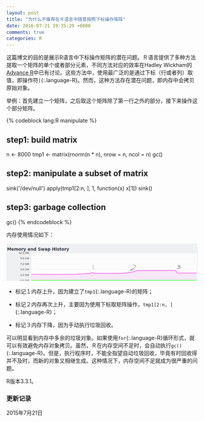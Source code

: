 ```yaml
---
layout: post
title: "为什么不推荐在Ｒ语言中随意按照下标操作矩阵"
date: 2016-07-21 19:35:29 +0800
comments: true
categories: R
---
```


这篇博文的目的是展示R语言中下标操作矩阵的潜在问题。Ｒ语言提供了多种方法提取一个矩阵的单个或者部分元素，不同方法对应的效率在Hadley Wickham的[Advance R](http://adv-r.had.co.nz/Performance.html#language-performance)中已有讨论。这些方法中，使用最广泛的是通过下标（行或者列）取值，即操作符`[`{:.language-R}。然而，这种方法存在潜在问题，即内存中会拷贝原始对象。

举例：首先建立一个矩阵，之后取这个矩阵除了第一行之外的部分，接下来操作这个部分矩阵。

{% codeblock lang:R manipulate %}
## step1: build matrix
n <- 8000
tmp1 <- matrix(rnorm(n * n), nrow = n, ncol = n)
gc()

## step2: manipulate a subset of matrix
sink('/dev/null')
apply(tmp1[2:n, ], 1, function(x) x[1])
sink()

## step3: garbage collection
gc()
{% endcodeblock %}

<!--more-->

内存使用情况如下：

<img src="/images/R_apply_memory.png" title="image" alt="UCSC下载rRNA注释">

* 标记１内存上升，因为建立了`tmp1`{:.language-R}的矩阵；

* 标记２内存再次上升，主要因为使用下标取矩阵操作，`tmp1[2:n, ]`{:.language-R}；

* 标记３内存下降，因为手动执行垃圾回收。

可以明显看到内存中多余的垃圾对象。如果使用`for`{:.language-R}循环形式，就可以有效避免内存对象拷贝。虽然，Ｒ在内存空间不足时，会自动执行`gc()`{:.language-R}。但是，执行程序时，不能全指望自动垃圾回收，毕竟有时回收得并不及时，而新的对象又相继生成。这种情况下，内存空间不足就成为很严重的问题。

R版本3.3.1。



### 更新记录 ###

2015年7月21日








